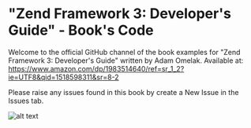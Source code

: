 # "Zend Framework 3: Developer's Guide" - Book's Code
Welcome to the official GitHub channel of the book examples for "Zend Framework 3: Developer's Guide" written by Adam Omelak.
Available at: https://www.amazon.com/dp/1983514640/ref=sr_1_2?ie=UTF8&qid=1518598311&sr=8-2

Please raise any issues found in this book by create a New Issue in the Issues tab.

![alt text](http://divix.home.pl/zend3/okladka_first.png)
